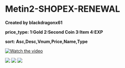 # Metin2-SHOPEX-RENEWAL
**Created by blackdragonx61**

**price_type:
1:Gold
2:Second Coin
3:Item
4:EXP**

**sort:
Asc,Desc,Vnum,Price,Name,Type**

[![Watch the video](https://img.youtube.com/vi/CzFWb0T8HaI/maxresdefault.jpg)](https://www.youtube.com/watch?v=CzFWb0T8HaI)

![](https://i.ibb.co/F4b1h4Y/0827-175455.jpg)
![](https://i.ibb.co/sKNdT7D/0827-175515.jpg)
![](https://i.ibb.co/D7zJDcM/0827-175521.jpg)
